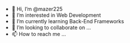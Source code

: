 - 👋 Hi, I’m @mazer225
- 👀 I’m interested in Web Development
- 🌱 I’m currently learning Back-End Frameworks
- 💞️ I’m looking to collaborate on ...
- 📫 How to reach me ...

<!---
mazer225/mazer225 is a ✨ special ✨ repository because its `README.md` (this file) appears on your GitHub profile.
You can click the Preview link to take a look at your changes.
--->
